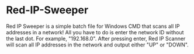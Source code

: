 # Red-IP-Sweeper
Red IP Sweeper is a simple batch file for Windows CMD that scans all IP addresses in a network! All you have to do is enter the network ID without the last dot. For example, "192.168.0". After pressing enter, Red IP Scanner will scan all IP addresses in the network and output either "UP" or "DOWN".
